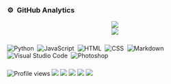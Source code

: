 <img src="https://camo.githubusercontent.com/82291b0fe831bfc6781e07fc5090cbd0a8b912bb8b8d4fec0696c881834f81ac/68747470733a2f2f70726f626f742e6d656469612f394575424971676170492e676966" width="800" height="3">




### ⚙️ &nbsp;GitHub Analytics
<div align="center"><img src="https://github-readme-stats.vercel.app/api/top-langs/?username=majhcc&hide_title=true&hide_border=true&theme=tokyonight" /></div>
<div align="center"><img src="https://github-readme-stats.vercel.app/api/wakatime?username=majhcc" /></div>


###

![Python](https://img.shields.io/badge/-Python-05122A?style=flat&logo=python)&nbsp;
![JavaScript](https://img.shields.io/badge/-JavaScript-05122A?style=flat&logo=javascript)&nbsp;
![HTML](https://img.shields.io/badge/-HTML-05122A?style=flat&logo=HTML5)&nbsp;
![CSS](https://img.shields.io/badge/-CSS-05122A?style=flat&logo=CSS3&logoColor=1572B6)&nbsp;
![Markdown](https://img.shields.io/badge/-Markdown-05122A?style=flat&logo=markdown)\
![Visual Studio Code](https://img.shields.io/badge/-Visual%20Studio%20Code-05122A?style=flat&logo=visual-studio-code&logoColor=007ACC)&nbsp;
![Photoshop](https://img.shields.io/badge/-Photoshop-05122A?style=flat&logo=adobe-photoshop)&nbsp;

###

![Profile views](https://gpvc.arturio.dev/majhcc)
<a href="https://www.MAJHCC.XYZ"><img src="https://img.shields.io/badge/-MAJHCC.XYZ-3423A6?style=flat&logo=Google-Chrome&logoColor=white"/></a>
<a href="mailto:info@majhcc.xyz"><img src="https://img.shields.io/badge/-info@majhcc.xyz-D14836?style=flat&logo=Gmail&logoColor=white"/></a>
<a href="https://twitter.com/majhcc"><img src="https://img.shields.io/badge/-@majhcc-1A8CD8?style=flat&logo=twitter&logoColor=white"/></a>
<a href="https://instagram.com/majhcc"><img src="https://img.shields.io/badge/-@majhcc-E4405F?style=flat&logo=Instagram&logoColor=white"/></a>
<a href="https://youtube.com/majhcc"><img src="https://img.shields.io/youtube/channel/subscribers/UCnddj1RPMErfmyUMGULawZQ"/></a>


<img src="https://camo.githubusercontent.com/82291b0fe831bfc6781e07fc5090cbd0a8b912bb8b8d4fec0696c881834f81ac/68747470733a2f2f70726f626f742e6d656469612f394575424971676170492e676966" 
width="800" height="3">


